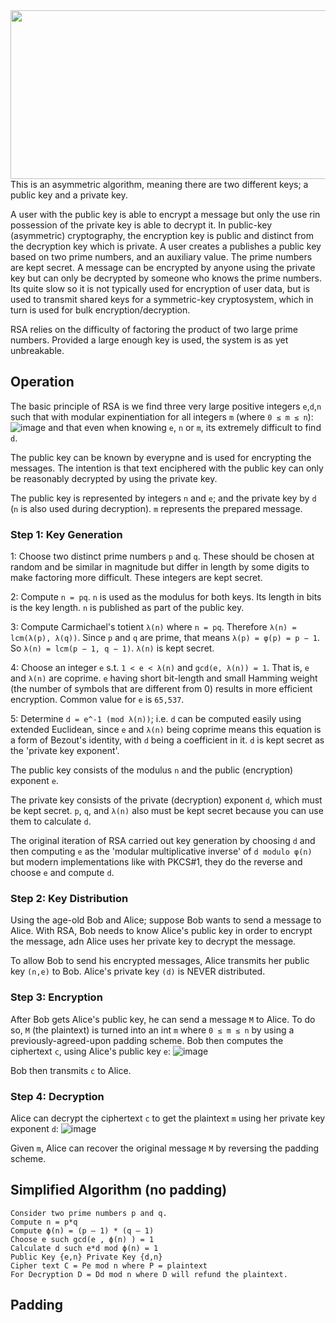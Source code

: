 <img src="https://github.com/varjakw/RSA/blob/main/RSA.jpg" width="960" height="270" />
This is an asymmetric algorithm, meaning there are two different keys; a public key and a private key. 

A user with the public key is able to encrypt a message but only the use rin possession of the private key is able to decrypt it. In public-key (asymmetric) cryptography, the encryption key is public and distinct from the decryption key which is private. A user creates a publishes a public key based on two prime numbers, and an auxiliary value. The prime numbers are kept secret. A message can be encrypted by anyone using the private key but can only be decrypted by someone who knows the prime numbers. Its quite slow so it is not typically used for encryption of user data, but is used to transmit shared keys for a symmetric-key cryptosystem, which in turn is used for bulk encryption/decryption.

RSA relies on the difficulty of factoring the product of two large prime numbers. Provided a large enough key is used, the system is as yet unbreakable.

## Operation
The basic principle of RSA is we find three very large positive integers ``e``,``d``,``n`` such that with modular expinentiation for all integers ``m`` (where ``0 ≤ m ≤ n``):
![image](https://user-images.githubusercontent.com/78870995/151672651-33579def-5cf9-4ff3-a579-2afcdcb0b71e.png)
and that even when knowing ``e``, ``n`` or ``m``, its extremely difficult to find ``d``. 

The public key can be known by everypne and is used for encrypting the messages. The intention is that text enciphered with the public key can only be reasonably decrypted by using the private key.

The public key is represented by integers ``n`` and ``e``; and the private key by ``d`` (``n`` is also used during decryption). ``m`` represents the prepared message.

### Step 1: Key Generation

1: Choose two distinct prime numbers ``p`` and ``q``. These should be chosen at random and be similar in magnitude but differ in length by some digits to make factoring more difficult. These integers are kept secret.
  
2: Compute ``n = pq``. ``n`` is used as the modulus for both keys. Its length in bits is the key length. ``n`` is published as part of the public key.
  
3: Compute Carmichael's totient ``λ(n)`` where ``n = pq``. 
Therefore ``λ(n) = lcm(λ(p), λ(q))``. Since ``p`` and ``q`` are prime, that means ``λ(p) = φ(p) = p − 1``. So ``λ(n) = lcm(p − 1, q − 1)``. 
``λ(n)`` is kept secret. 
  
4: Choose an integer ``e`` s.t. ``1 < e < λ(n)`` and ``gcd(e, λ(n)) = 1``. That is, ``e`` and ``λ(n)`` are coprime. ``e`` having short bit-length and small Hamming weight (the number of symbols that are different from 0) results in more efficient encryption. Common value for ``e`` is ``65,537``.

5: Determine ``d = e^-1 (mod λ(n))``; i.e. ``d`` can be computed easily using extended Euclidean, since ``e`` and ``λ(n)`` being coprime means this equation is a form of Bezout's identity, with ``d`` being a coefficient in it. ``d`` is kept secret as the 'private key exponent'.

The public key consists of the modulus ``n`` and the public (encryption) exponent ``e``. 

The private key consists of the private (decryption) exponent ``d``, which must be kept secret. ``p``, ``q``, and ``λ(n)`` also must be kept secret because you can use them to calculate ``d``. 


The original iteration of RSA carried out key generation by choosing ``d`` and then computing ``e`` as the 'modular multiplicative inverse' of ``d modulo φ(n)`` but modern implementations like with PKCS#1, they do the reverse and choose ``e`` and compute ``d``. 
  
### Step 2: Key Distribution

Using the age-old Bob and Alice; suppose Bob wants to send a message to Alice. With RSA, Bob needs to know Alice's public key in order to encrypt the message, adn Alice uses her private key to decrypt the message.

To allow Bob to send his encrypted messages, Alice transmits her public key ``(n,e)`` to Bob. Alice's private key ``(d)`` is NEVER distributed.

### Step 3: Encryption

After Bob gets Alice's public key, he can send a message ``M`` to Alice. To do so, ``M`` (the plaintext) is turned into an int ``m`` where ``0 ≤ m ≤ n`` by using a previously-agreed-upon padding scheme. Bob then computes the ciphertext ``c``, using Alice's public key ``e``: ![image](https://user-images.githubusercontent.com/78870995/151674096-f97ae162-2bb9-499d-bd67-9b43aba81393.png)

Bob then transmits ``c`` to Alice.

### Step 4: Decryption

Alice can decrypt the ciphertext ``c`` to get the plaintext ``m`` using her private key exponent ``d``: ![image](https://user-images.githubusercontent.com/78870995/151674134-303284bc-9a5f-4ec8-805e-e3977961c928.png)

Given ``m``, Alice can recover the original message ``M`` by reversing the padding scheme.

## Simplified Algorithm (no padding)
    Consider two prime numbers p and q.
    Compute n = p*q
    Compute ϕ(n) = (p – 1) * (q – 1)
    Choose e such gcd(e , ϕ(n) ) = 1
    Calculate d such e*d mod ϕ(n) = 1
    Public Key {e,n} Private Key {d,n}
    Cipher text C = Pe mod n where P = plaintext
    For Decryption D = Dd mod n where D will refund the plaintext.
    
## Padding

